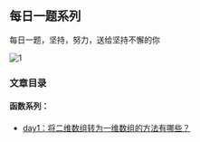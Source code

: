 ## 每日一题系列

每日一题，坚持，努力，送给坚持不懈的你

![1](https://user-images.githubusercontent.com/17841561/114048392-1ac08e80-98bd-11eb-9870-d5e7266991d8.png)

### 文章目录

#### 函数系列：
- [day1：将二维数组转为一维数组的方法有哪些？](https://github.com/Y-wson/Daily-Interview-Study/blob/main/%E5%9F%BA%E7%A1%80%E7%9F%A5%E8%AF%86/%E6%8A%8A%E4%BA%8C%E7%BB%B4%E6%95%B0%E7%BB%84%E8%BD%AC%E5%8C%96%E4%B8%BA%E4%B8%80%E4%BD%8D%E6%95%B0%E7%BB%84.md)
